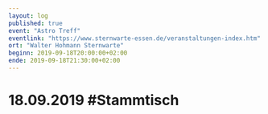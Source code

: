 ```yaml
---
layout: log
published: true
event: "Astro Treff"
eventlink: "https://www.sternwarte-essen.de/veranstaltungen-index.htm"
ort: "Walter Hohmann Sternwarte"
beginn: 2019-09-18T20:00:00+02:00
ende: 2019-09-18T21:30:00+02:00
---
```


# 18.09.2019 #Stammtisch
